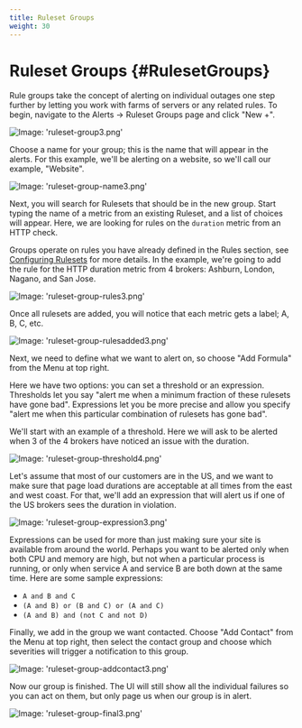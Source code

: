 ```yaml
---
title: Ruleset Groups
weight: 30
---
```


# Ruleset Groups {#RulesetGroups}

Rule groups take the concept of alerting on individual outages one step further by letting you work with farms of servers or any related rules.  To begin, navigate to the Alerts -> Ruleset Groups page and click "New +".

![Image: 'ruleset-group3.png'](/images/circonus/ruleset-group3.png)

Choose a name for your group; this is the name that will appear in the alerts. For this example, we'll be alerting on a website, so we'll call our example, "Website".

![Image: 'ruleset-group-name3.png'](/images/circonus/ruleset-group-name3.png)

Next, you will search for Rulesets that should be in the new group. Start typing the name of a metric from an existing Ruleset, and a list of choices will appear. Here, we are looking for rules on the `duration` metric from an HTTP check.

Groups operate on rules you have already defined in the Rules section, see [Configuring Rulesets](/Alerting/Rules/Configure.md) for more details.  In the example, we're going to add the rule for the HTTP duration metric from 4 brokers: Ashburn, London, Nagano, and San Jose.

![Image: 'ruleset-group-rules3.png'](/images/circonus/ruleset-group-rules3.png)

Once all rulesets are added, you will notice that each metric gets a label; A, B, C, etc.

![Image: 'ruleset-group-rulesadded3.png'](/images/circonus/ruleset-group-rulesadded3.png)

Next, we need to define what we want to alert on, so choose "Add Formula" from the Menu at top right.

Here we have two options: you can set a threshold or an expression.  Thresholds let you say "alert me when a minimum fraction of these rulesets have gone bad".  Expressions let you be more precise and allow you specify "alert me when this particular combination of rulesets has gone bad".

We'll start with an example of a threshold. Here we will ask to be alerted when 3 of the 4 brokers have noticed an issue with the duration.

![Image: 'ruleset-group-threshold4.png'](/images/circonus/ruleset-group-threshold4.png)

Let's assume that most of our customers are in the US, and we want to make sure that page load durations are acceptable at all times from the east and west coast.  For that, we'll add an expression that will alert us if one of the US brokers sees the duration in violation.

![Image: 'ruleset-group-expression3.png'](/images/circonus/ruleset-group-expression3.png)

Expressions can be used for more than just making sure your site is available from around the world.  Perhaps you want to be alerted only when both CPU and memory are high, but not when a particular process is running, or only when service A and service B are both down at the same time. Here are some sample expressions:
* `A and B and C`
* `(A and B) or (B and C) or (A and C)`
* `(A and B) and (not C and not D)`

Finally, we add in the group we want contacted. Choose "Add Contact" from the Menu at top right, then select the contact group and choose which severities will trigger a notification to this group.

![Image: 'ruleset-group-addcontact3.png'](/images/circonus/ruleset-group-addcontact3.png)

Now our group is finished.  The UI will still show all the individual failures so you can act on them, but only page us when our group is in alert.

![Image: 'ruleset-group-final3.png'](/images/circonus/ruleset-group-final3.png)
